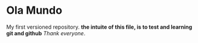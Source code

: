 # Ola Mundo
 My first versioned repository.
 **the intuite of this file, is to test and learning git and github**
 *Thank everyone*.
